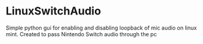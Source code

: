 # LinuxSwitchAudio
Simple python gui for enabling and disabling loopback of mic audio on linux mint. Created to pass Nintendo Switch audio through the pc
